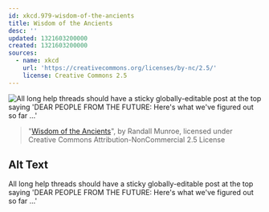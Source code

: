 ```yaml
---
id: xkcd.979-wisdom-of-the-ancients
title: Wisdom of the Ancients
desc: ''
updated: 1321603200000
created: 1321603200000
sources:
  - name: xkcd
    url: 'https://creativecommons.org/licenses/by-nc/2.5/'
    license: Creative Commons 2.5
---
```

![All long help threads should have a sticky globally-editable post at the top saying 'DEAR PEOPLE FROM THE FUTURE: Here's what we've figured out so far ...'](https://imgs.xkcd.com/comics/wisdom_of_the_ancients.png)
> "[Wisdom of the Ancients](https://xkcd.com/979/)", by Randall Munroe, licensed under Creative Commons Attribution-NonCommercial 2.5 License

## Alt Text
All long help threads should have a sticky globally-editable post at the top saying 'DEAR PEOPLE FROM THE FUTURE: Here's what we've figured out so far ...'
